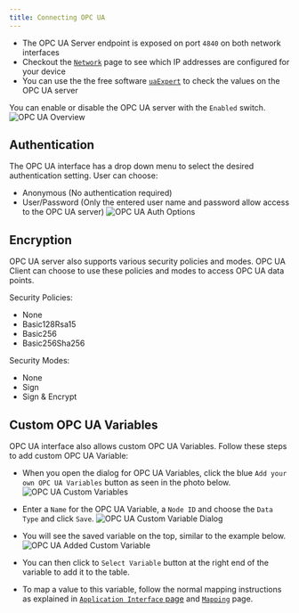 ```yaml
---
title: Connecting OPC UA
---
```


- The OPC UA Server endpoint is exposed on port `4840` on both network interfaces
- Checkout the [`Network`](Network.md) page to see which IP addresses are configured for your device
- You can use the the free software [`uaExpert`](https://www.unified-automation.com/products/development-tools/uaexpert.html) to check the values on the OPC UA server

You can enable or disable the OPC UA server with the `Enabled` switch.
![OPC UA Overview](/img/applicationinterface/opcua_overview.png)

## Authentication

The OPC UA interface has a drop down menu to select the desired authentication setting. User can choose:

- Anonymous (No authentication required)
- User/Password (Only the entered user name and password allow access to the OPC UA server)
  ![OPC UA Auth Options](/img/applicationinterface/opcua_auth.png)

## Encryption

OPC UA server also supports various security policies and modes. OPC UA Client can choose to use these policies and modes to access OPC UA data points.

Security Policies:

- None
- Basic128Rsa15
- Basic256
- Basic256Sha256

Security Modes:

- None
- Sign
- Sign & Encrypt

## Custom OPC UA Variables

OPC UA interface also allows custom OPC UA Variables. Follow these steps to add custom OPC UA Variable:

- When you open the dialog for OPC UA Variables, click the blue `Add your own OPC UA Variables` button as seen in the photo below.
  ![OPC UA Custom Variables](/img/applicationinterface/opcua_custom.png)

- Enter a `Name` for the OPC UA Variable, a `Node ID` and choose the `Data Type` and click `Save`.
  ![OPC UA Custom Variable Dialog](/img/applicationinterface/add_opcua_custom.png)

- You will see the saved variable on the top, similar to the example below.
  ![OPC UA Added Custom Variable](/img/applicationinterface/added_new_opcua_variable.png)

- You can then click to `Select Variable` button at the right end of the variable to add it to the table.
- To map a value to this variable, follow the normal mapping instructions as explained in [`Application Interface` page](ApplicationInterface.md) and [`Mapping`](Mapping.md) page.
